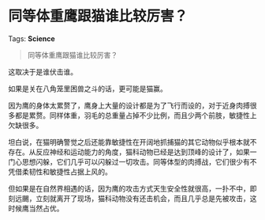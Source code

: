 # 同等体重鹰跟猫谁比较厉害？

Tags: **Science**

> 同等体重鹰跟猫谁比较厉害？

这取决于是谁伏击谁。

如果是关在八角笼里困兽之斗的话，更可能是猫赢。

因为鹰的身体太累赘了，鹰身上大量的设计都是为了飞行而设的，对于近身肉搏很多都是累赘。同样体重，羽毛的总重量占掉不少比例，而且少两个前肢，敏捷性上欠缺很多。

坦白说，在猫明确警觉之后还能靠敏捷性在开阔地抓捕猫的其它动物似乎根本就不存在。从反应神经和运动能力的角度，猫科动物已经是达到顶峰的设计了，如果一门心思想闪躲，它们几乎可以闪躲过一切攻击。同等体型的肉搏战，它们很少有不凭借柔韧性和敏捷性占据上风的。

  


但如果是在自然界相遇的话，因为鹰的攻击方式天生安全性就很高，一扑不中，即刻远颺，立刻就离开了现场，猫科动物没有还击机会，而且几乎总是先被攻击，这时候鹰当然占优。



